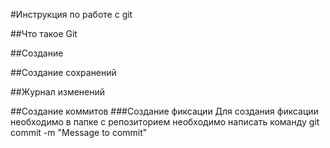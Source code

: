 #Инструкция по работе с git

##Что такое Git

##Создание


##Создание сохранений

##Журнал изменений

##Создание коммитов
###Создание фиксации
Для создания фиксации необходимо в папке с репозиторием необходимо написать команду git commit -m "Message to commit"